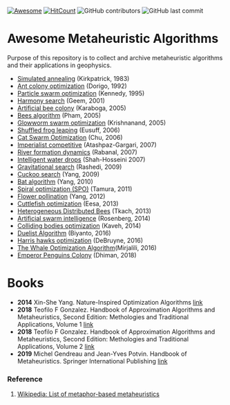 [![Awesome](https://cdn.rawgit.com/sindresorhus/awesome/d7305f38d29fed78fa85652e3a63e154dd8e8829/media/badge.svg)](https://github.com/sindresorhus/awesome)
[![HitCount](http://hits.dwyl.com/modeling-inversion-lab/awesome-metaheuristic-algorithms.svg)](http://hits.dwyl.com/modeling-inversion-lab/awesome-metaheuristic-algorithms)
![GitHub contributors](https://img.shields.io/github/contributors/modeling-inversion-lab/awesome-metaheuristic-algorithms)
![GitHub last commit](https://img.shields.io/github/last-commit/modeling-inversion-lab/awesome-metaheuristic-algorithms)

# Awesome Metaheuristic Algorithms
Purpose of this repository is to collect and archive metaheuristic algorithms and their applications in geophysics.
+ [Simulated annealing](https://science.sciencemag.org/content/220/4598/671) (Kirkpatrick, 1983)
+ [Ant colony optimization](https://link.springer.com/referenceworkentry/10.1007%2F978-0-387-30164-8_22) (Dorigo, 1992)
+ [Particle swarm optimization](https://link.springer.com/referenceworkentry/10.1007%2F978-0-387-30164-8_630) (Kennedy, 1995)
+ [Harmony search](https://journals.sagepub.com/doi/abs/10.1177/003754970107600201) (Geem, 2001)
+ [Artificial bee colony](https://pdfs.semanticscholar.org/015d/f4d97ed1f541752842c49d12e429a785460b.pdf) (Karaboga, 2005)
+ [Bees algorithm](rms.scu.ac.ir/Files/Articles/Conferences/Abstract/Mechanical-Published.pdf20096245725734.pdf) (Pham, 2005)
+ [Glowworm swarm optimization](https://dl.acm.org/citation.cfm?id=1542054) (Krishnanand, 2005)
+ [Shuffled frog leaping](https://www.tandfonline.com/doi/abs/10.1080/03052150500384759) (Eusuff, 2006)
+ [Cat Swarm Optimization](https://link.springer.com/chapter/10.1007/978-3-540-36668-3_94) (Chu, 2006)
+ [Imperialist competitive](https://ieeexplore.ieee.org/abstract/document/4425083) (Atashpaz-Gargari, 2007)
+ [River formation dynamics](https://link.springer.com/chapter/10.1007/978-3-540-73554-0_16) (Rabanal, 2007)
+ [Intelligent water drops](https://ieeexplore.ieee.org/abstract/document/4424885) (Shah-Hosseini 2007)
+ [Gravitational search](https://www.sciencedirect.com/science/article/pii/S0020025509001200) (Rashedi, 2009)
+ [Cuckoo search](https://arxiv.org/abs/1005.2908) (Yang, 2009)
+ [Bat algorithm](https://link.springer.com/chapter/10.1007/978-3-642-12538-6_6) (Yang, 2010)
+ [Spiral optimization (SPO)](https://ieeexplore.ieee.org/abstract/document/6557686) (Tamura, 2011)
+ [Flower pollination](https://link.springer.com/chapter/10.1007/978-3-642-32894-7_27) (Yang, 2012)
+ [Cuttlefish optimization](https://www.researchgate.net/profile/Adel_Eesa/publication/281594045_A_Novel_Bio-Inspired_Optimization_Algorithm/links/55f7297108aec948c468f376/A-Novel-Bio-Inspired-Optimization-Algorithm.pdf) (Eesa, 2013)
+ [Heterogeneous Distributed Bees](https://ieeexplore.ieee.org/abstract/document/6721995) (Tkach, 2013)
+ [Artificial swarm intelligence](https://ieeexplore.ieee.org/abstract/document/7780278) (Rosenberg, 2014)
+ [Colliding bodies optimization](https://www.sciencedirect.com/science/article/abs/pii/S0045794914000935) (Kaveh, 2014)
+ [Duelist Algorithm](https://link.springer.com/chapter/10.1007/978-3-319-41000-5_4) (Biyanto, 2016)
+ [Harris hawks optimization](https://pdfs.semanticscholar.org/830b/b0525e63a64cc0e92b39c7e544f224b45805.pdf) (DeBruyne, 2016)
+ [The Whale Optimization Algorithm](https://www.sciencedirect.com/science/article/pii/S0965997816300163)(Mirjalili, 2016)
+ [Emperor Penguins Colony](https://www.sciencedirect.com/science/article/abs/pii/S095070511830296X) (Dhiman, 2018)

# Books
+ **2014** Xin-She Yang. Nature-Inspired Optimization Algorithms [link](https://www.sciencedirect.com/book/9780124167438/nature-inspired-optimization-algorithms)
+ **2018** Teofilo F Gonzalez. Handbook of Approximation Algorithms and Metaheuristics, Second Edition: Methologies and Traditional Applications, Volume 1 [link](https://www.crcpress.com/Handbook-of-Approximation-Algorithms-and-Metaheuristics-Second-Edition/Gonzalez/p/book/9781498770156)
+ **2018** Teofilo F Gonzalez. Handbook of Approximation Algorithms and Metaheuristics, Second Edition: Methologies and Traditional Applications, Volume 2 [link](https://www.crcpress.com/Handbook-of-Approximation-Algorithms-and-Metaheuristics-Contemporary-and/Gonzalez/p/book/9781498769990)
+ **2019** Michel Gendreau and Jean-Yves Potvin. Handbook of Metaheuristics. Springer International Publishing [link](https://www.springer.com/gp/book/9781441916631)

### Reference
1. [Wikipedia: List of metaphor-based metaheuristics](https://en.wikipedia.org/wiki/List_of_metaphor-based_metaheuristics)


